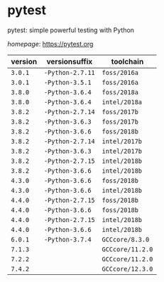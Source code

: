 # pytest

pytest: simple powerful testing with Python

*homepage*: <https://pytest.org>

version | versionsuffix | toolchain
--------|---------------|----------
``3.0.1`` | ``-Python-2.7.11`` | ``foss/2016a``
``3.0.1`` | ``-Python-3.5.1`` | ``foss/2016a``
``3.8.0`` | ``-Python-3.6.4`` | ``foss/2018a``
``3.8.0`` | ``-Python-3.6.4`` | ``intel/2018a``
``3.8.2`` | ``-Python-2.7.14`` | ``foss/2017b``
``3.8.2`` | ``-Python-3.6.3`` | ``foss/2017b``
``3.8.2`` | ``-Python-3.6.6`` | ``foss/2018b``
``3.8.2`` | ``-Python-2.7.14`` | ``intel/2017b``
``3.8.2`` | ``-Python-3.6.3`` | ``intel/2017b``
``3.8.2`` | ``-Python-2.7.15`` | ``intel/2018b``
``3.8.2`` | ``-Python-3.6.6`` | ``intel/2018b``
``4.3.0`` | ``-Python-3.6.6`` | ``foss/2018b``
``4.3.0`` | ``-Python-3.6.6`` | ``intel/2018b``
``4.4.0`` | ``-Python-2.7.15`` | ``foss/2018b``
``4.4.0`` | ``-Python-3.6.6`` | ``foss/2018b``
``4.4.0`` | ``-Python-2.7.15`` | ``intel/2018b``
``4.4.0`` | ``-Python-3.6.6`` | ``intel/2018b``
``6.0.1`` | ``-Python-3.7.4`` | ``GCCcore/8.3.0``
``7.1.3`` |  | ``GCCcore/11.2.0``
``7.2.2`` |  | ``GCCcore/11.2.0``
``7.4.2`` |  | ``GCCcore/12.3.0``
